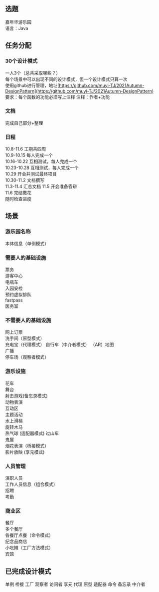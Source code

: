 ## 选题
  嘉年华游乐园  
  语言：Java

## 任务分配
### 30个设计模式
  一人3个（总共采取哪些？）  
  每个场景中可以出现不同的设计模式，但一个设计模式只算一次  
  使用github进行管理，地址[https://github.com/muyi-TJ/2021Autumn-DesignPattern](https://github.com/muyi-TJ/2021Autumn-DesignPattern)  
  要求：每个函数的功能必须写上注释
  注释：作者+功能
### 文档
  完成自己部分+整理

### 日程
  10.8-11.6 工期共四周  
  10.9-10.15 每人完成一个  
  10.16-10.22 互相测试，每人完成一个  
  10.23-10.28 互相测试，每人完成一个  
  10.29 开会并测试最终项目  
  10.30-11.2 文档撰写  
  11.3-11.4 汇总文档
  11.5 开会准备答辩  
  11.6 完结撒花  
  随时检查进度
## 场景
### 游乐园名称
  
  本体信息（单例模式）

### 需要人的基础设施
  票务  
  游客中心  
  电瓶车  
  入园安检  
  预约虚拟排队  
  fastpass  
  医务室
  
### 不需要人的基础设施
  网上订票  
  洗手间（原型模式）  
  充电宝（代理模式）
  自行车（中介者模式）
  （AR）地图  
  广播  
  停车场（观察者模式）

### 游乐设施
  花车  
  舞台  
  射击游戏(备忘录模式)   
  动物表演  
  互动区   
  主题活动  
  水上滑梯  
  旋转木马  
  热气球 (适配器模式) 
  过山车  
  鬼屋  
  烟花表演（桥接模式）  
  影片放映 (享元模式)
  
### 人员管理
  演职人员  
  工作人员信息（组合模式）  
  招聘  
  考勤  
  
  
### 商业区
  餐厅  
  多个餐厅  
  各餐厅点餐（命令模式）  
  纪念品商店  
  小吃摊（工厂方法模式）  
  宾馆  
  
## 已完成设计模式
单例
桥接
工厂
观察者
访问者
享元
代理
原型
适配器
命令
备忘录
中介者